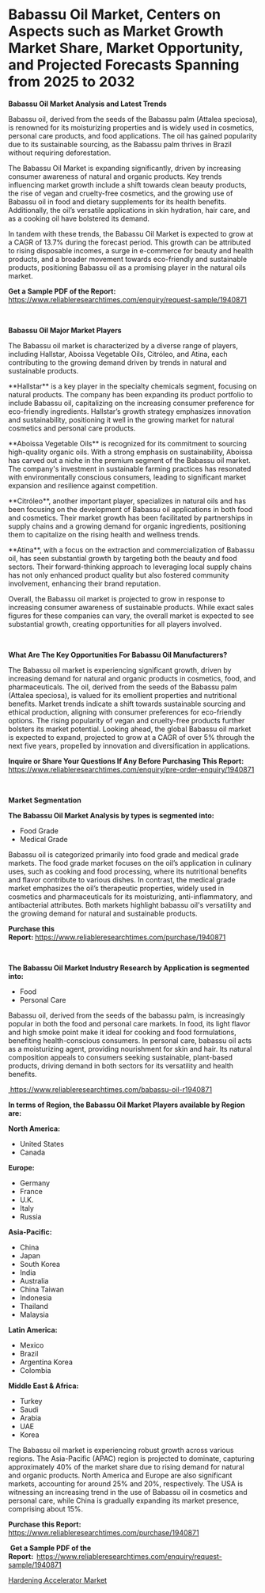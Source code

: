 <p><h1>Babassu Oil Market, Centers on Aspects such as Market Growth Market Share, Market Opportunity, and Projected Forecasts Spanning from 2025 to 2032</h1></p><p><strong>Babassu Oil Market Analysis and Latest Trends</strong></p>
<p><p>Babassu oil, derived from the seeds of the Babassu palm (Attalea speciosa), is renowned for its moisturizing properties and is widely used in cosmetics, personal care products, and food applications. The oil has gained popularity due to its sustainable sourcing, as the Babassu palm thrives in Brazil without requiring deforestation.</p><p>The Babassu Oil Market is expanding significantly, driven by increasing consumer awareness of natural and organic products. Key trends influencing market growth include a shift towards clean beauty products, the rise of vegan and cruelty-free cosmetics, and the growing use of Babassu oil in food and dietary supplements for its health benefits. Additionally, the oil’s versatile applications in skin hydration, hair care, and as a cooking oil have bolstered its demand.</p><p>In tandem with these trends, the Babassu Oil Market is expected to grow at a CAGR of 13.7% during the forecast period. This growth can be attributed to rising disposable incomes, a surge in e-commerce for beauty and health products, and a broader movement towards eco-friendly and sustainable products, positioning Babassu oil as a promising player in the natural oils market.</p></p>
<p><strong>Get a Sample PDF of the Report:&nbsp;</strong> <a href="https://www.reliableresearchtimes.com/enquiry/request-sample/1940871?utm_campaign=2989&utm_medium=2&utm_source=Github&utm_content=ia&utm_term=01042025&utm_id=babassu-oil">https://www.reliableresearchtimes.com/enquiry/request-sample/1940871</a></p>
<p>&nbsp;</p>
<p><strong>Babassu Oil Major Market Players</strong></p>
<p><p>The Babassu oil market is characterized by a diverse range of players, including Hallstar, Aboissa Vegetable Oils, Citróleo, and Atina, each contributing to the growing demand driven by trends in natural and sustainable products.</p><p>**Hallstar** is a key player in the specialty chemicals segment, focusing on natural products. The company has been expanding its product portfolio to include Babassu oil, capitalizing on the increasing consumer preference for eco-friendly ingredients. Hallstar’s growth strategy emphasizes innovation and sustainability, positioning it well in the growing market for natural cosmetics and personal care products.</p><p>**Aboissa Vegetable Oils** is recognized for its commitment to sourcing high-quality organic oils. With a strong emphasis on sustainability, Aboissa has carved out a niche in the premium segment of the Babassu oil market. The company's investment in sustainable farming practices has resonated with environmentally conscious consumers, leading to significant market expansion and resilience against competition.</p><p>**Citróleo**, another important player, specializes in natural oils and has been focusing on the development of Babassu oil applications in both food and cosmetics. Their market growth has been facilitated by partnerships in supply chains and a growing demand for organic ingredients, positioning them to capitalize on the rising health and wellness trends.</p><p>**Atina**, with a focus on the extraction and commercialization of Babassu oil, has seen substantial growth by targeting both the beauty and food sectors. Their forward-thinking approach to leveraging local supply chains has not only enhanced product quality but also fostered community involvement, enhancing their brand reputation.</p><p>Overall, the Babassu oil market is projected to grow in response to increasing consumer awareness of sustainable products. While exact sales figures for these companies can vary, the overall market is expected to see substantial growth, creating opportunities for all players involved.</p></p>
<p>&nbsp;</p>
<p><strong>What Are The Key Opportunities For Babassu Oil Manufacturers?</strong></p>
<p><p>The Babassu oil market is experiencing significant growth, driven by increasing demand for natural and organic products in cosmetics, food, and pharmaceuticals. The oil, derived from the seeds of the Babassu palm (Attalea speciosa), is valued for its emollient properties and nutritional benefits. Market trends indicate a shift towards sustainable sourcing and ethical production, aligning with consumer preferences for eco-friendly options. The rising popularity of vegan and cruelty-free products further bolsters its market potential. Looking ahead, the global Babassu oil market is expected to expand, projected to grow at a CAGR of over 5% through the next five years, propelled by innovation and diversification in applications.</p></p>
<p><strong>Inquire or Share Your Questions If Any Before Purchasing This Report:</strong> <a href="https://www.reliableresearchtimes.com/enquiry/pre-order-enquiry/1940871?utm_campaign=2989&utm_medium=2&utm_source=Github&utm_content=ia&utm_term=01042025&utm_id=babassu-oil">https://www.reliableresearchtimes.com/enquiry/pre-order-enquiry/1940871</a></p>
<p>&nbsp;</p>
<p><strong>Market Segmentation</strong></p>
<p><strong>The Babassu Oil Market Analysis by types is segmented into:</strong></p>
<p><ul><li>Food Grade</li><li>Medical Grade</li></ul></p>
<p><p>Babassu oil is categorized primarily into food grade and medical grade markets. The food grade market focuses on the oil’s application in culinary uses, such as cooking and food processing, where its nutritional benefits and flavor contribute to various dishes. In contrast, the medical grade market emphasizes the oil’s therapeutic properties, widely used in cosmetics and pharmaceuticals for its moisturizing, anti-inflammatory, and antibacterial attributes. Both markets highlight babassu oil's versatility and the growing demand for natural and sustainable products.</p></p>
<p><strong>Purchase this Report:&nbsp;</strong><a href="https://www.reliableresearchtimes.com/purchase/1940871?utm_campaign=2989&utm_medium=2&utm_source=Github&utm_content=ia&utm_term=01042025&utm_id=babassu-oil">https://www.reliableresearchtimes.com/purchase/1940871</a></p>
<p>&nbsp;</p>
<p><strong>The Babassu Oil Market Industry Research by Application is segmented into:</strong></p>
<p><ul><li>Food</li><li>Personal Care</li></ul></p>
<p><p>Babassu oil, derived from the seeds of the babassu palm, is increasingly popular in both the food and personal care markets. In food, its light flavor and high smoke point make it ideal for cooking and food formulations, benefiting health-conscious consumers. In personal care, babassu oil acts as a moisturizing agent, providing nourishment for skin and hair. Its natural composition appeals to consumers seeking sustainable, plant-based products, driving demand in both sectors for its versatility and health benefits.</p></p>
<p><a href="https://www.reliableresearchtimes.com/babassu-oil-r1940871?utm_campaign=2989&utm_medium=2&utm_source=Github&utm_content=ia&utm_term=01042025&utm_id=babassu-oil">&nbsp;https://www.reliableresearchtimes.com/babassu-oil-r1940871</a></p>
<p><strong>In terms of Region, the Babassu Oil Market Players available by Region are:</strong></p>
<p>
    <p> <strong> North America: </strong>
        <ul>
            <li>United States</li>
            <li>Canada</li>
        </ul>
        </p> 
    <p> <strong> Europe: </strong>
        <ul>
            <li>Germany</li>
            <li>France</li>
            <li>U.K.</li>
            <li>Italy</li>
            <li>Russia</li>
        </ul>
        </p> 
    <p> <strong> Asia-Pacific: </strong>
        <ul>
            <li>China</li>
            <li>Japan</li>
            <li>South Korea</li>
            <li>India</li>
            <li>Australia</li>
            <li>China Taiwan</li>
            <li>Indonesia</li>
            <li>Thailand</li>
            <li>Malaysia</li>
        </ul>
        </p> 
    <p> <strong> Latin America: </strong>
        <ul>
            <li>Mexico</li>
            <li>Brazil</li>
            <li>Argentina Korea</li>
            <li>Colombia</li>
        </ul>
        </p> 
    <p> <strong> Middle East & Africa: </strong>
        <ul>
            <li>Turkey</li>
            <li>Saudi</li>
            <li>Arabia</li>
            <li>UAE</li>
            <li>Korea</li>
        </ul>
    </p>
    </p>
<p><p>The Babassu oil market is experiencing robust growth across various regions. The Asia-Pacific (APAC) region is projected to dominate, capturing approximately 40% of the market share due to rising demand for natural and organic products. North America and Europe are also significant markets, accounting for around 25% and 20%, respectively. The USA is witnessing an increasing trend in the use of Babassu oil in cosmetics and personal care, while China is gradually expanding its market presence, comprising about 15%.</p></p>
<p><strong>Purchase this Report: </strong><a href="https://www.reliableresearchtimes.com/purchase/1940871?utm_campaign=2989&utm_medium=2&utm_source=Github&utm_content=ia&utm_term=01042025&utm_id=babassu-oil">https://www.reliableresearchtimes.com/purchase/1940871</a></p>
<p>&nbsp;<strong>Get a Sample PDF of the Report:&nbsp;&nbsp;</strong><a href="https://www.reliableresearchtimes.com/enquiry/request-sample/1940871?utm_campaign=2989&utm_medium=2&utm_source=Github&utm_content=ia&utm_term=01042025&utm_id=babassu-oil">https://www.reliableresearchtimes.com/enquiry/request-sample/1940871</a></p>
<p><strong></strong></p>
<p><p><a href="https://github.com/beroxiluwaya/Market-Research-Report-List-1/blob/main/hardening-accelerator-market.md?utm_campaign=2989&utm_medium=2&utm_source=Github&utm_content=ia&utm_term=01042025&utm_id=babassu-oil">Hardening Accelerator Market</a></p></p>